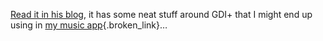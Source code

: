 [Read it in his blog](http://addressof.com/blog/posts/282.aspx), it has some neat stuff around GDI+ that I might end up using in [my music app](http://www.duncanmackenzie.net/musicxp){.broken_link}&#8230;